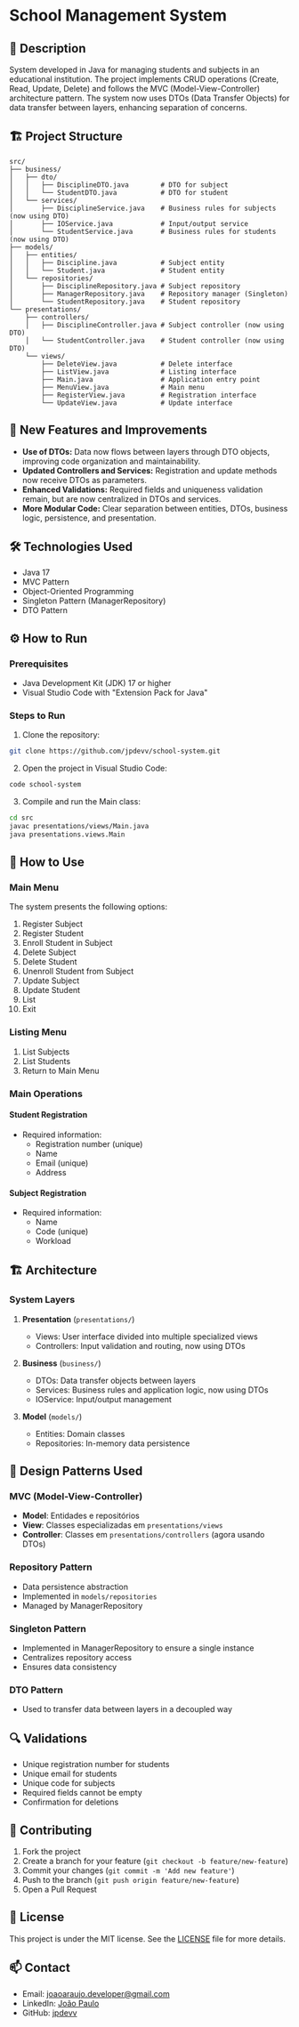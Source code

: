 # School Management System

## 📝 Description
System developed in Java for managing students and subjects in an educational institution. The project implements CRUD operations (Create, Read, Update, Delete) and follows the MVC (Model-View-Controller) architecture pattern. The system now uses DTOs (Data Transfer Objects) for data transfer between layers, enhancing separation of concerns.

## 🏗️ Project Structure

```
src/
├── business/
│   ├── dto/
│   │   ├── DisciplineDTO.java        # DTO for subject
│   │   └── StudentDTO.java           # DTO for student
│   └── services/
│       ├── DisciplineService.java    # Business rules for subjects (now using DTO)
│       ├── IOService.java            # Input/output service
│       └── StudentService.java       # Business rules for students (now using DTO)
├── models/
│   ├── entities/
│   │   ├── Discipline.java           # Subject entity
│   │   └── Student.java              # Student entity
│   └── repositories/
│       ├── DisciplineRepository.java # Subject repository
│       ├── ManagerRepository.java    # Repository manager (Singleton)
│       └── StudentRepository.java    # Student repository
└── presentations/
    ├── controllers/
    │   ├── DisciplineController.java # Subject controller (now using DTO)
    │   └── StudentController.java    # Student controller (now using DTO)
    └── views/
        ├── DeleteView.java           # Delete interface
        ├── ListView.java             # Listing interface
        ├── Main.java                 # Application entry point
        ├── MenuView.java             # Main menu
        ├── RegisterView.java         # Registration interface
        └── UpdateView.java           # Update interface
```

## 🚀 New Features and Improvements

- **Use of DTOs:** Data now flows between layers through DTO objects, improving code organization and maintainability.
- **Updated Controllers and Services:** Registration and update methods now receive DTOs as parameters.
- **Enhanced Validations:** Required fields and uniqueness validation remain, but are now centralized in DTOs and services.
- **More Modular Code:** Clear separation between entities, DTOs, business logic, persistence, and presentation.

## 🛠️ Technologies Used
- Java 17
- MVC Pattern
- Object-Oriented Programming
- Singleton Pattern (ManagerRepository)
- DTO Pattern

## ⚙️ How to Run

### Prerequisites
- Java Development Kit (JDK) 17 or higher
- Visual Studio Code with "Extension Pack for Java"

### Steps to Run

1. Clone the repository:
```bash
git clone https://github.com/jpdevv/school-system.git
```

2. Open the project in Visual Studio Code:
```bash
code school-system
```

3. Compile and run the Main class:
```bash
cd src
javac presentations/views/Main.java
java presentations.views.Main
```

## 📱 How to Use

### Main Menu
The system presents the following options:
1. Register Subject
2. Register Student
3. Enroll Student in Subject
4. Delete Subject
5. Delete Student
6. Unenroll Student from Subject
7. Update Subject
8. Update Student
9. List
0. Exit

### Listing Menu
1. List Subjects
2. List Students
0. Return to Main Menu

### Main Operations

#### Student Registration
- Required information:
  - Registration number (unique)
  - Name
  - Email (unique)
  - Address

#### Subject Registration
- Required information:
  - Name
  - Code (unique)
  - Workload

## 🏗️ Architecture

### System Layers
1. **Presentation** (`presentations/`)
   - Views: User interface divided into multiple specialized views
   - Controllers: Input validation and routing, now using DTOs

2. **Business** (`business/`)
   - DTOs: Data transfer objects between layers
   - Services: Business rules and application logic, now using DTOs
   - IOService: Input/output management

3. **Model** (`models/`)
   - Entities: Domain classes
   - Repositories: In-memory data persistence

## 👥 Design Patterns Used

### MVC (Model-View-Controller)
- **Model**: Entidades e repositórios
- **View**: Classes especializadas em `presentations/views`
- **Controller**: Classes em `presentations/controllers` (agora usando DTOs)

### Repository Pattern
- Data persistence abstraction
- Implemented in `models/repositories`
- Managed by ManagerRepository

### Singleton Pattern
- Implemented in ManagerRepository to ensure a single instance
- Centralizes repository access
- Ensures data consistency

### DTO Pattern
- Used to transfer data between layers in a decoupled way

## 🔍 Validations
- Unique registration number for students
- Unique email for students
- Unique code for subjects
- Required fields cannot be empty
- Confirmation for deletions

## 🤝 Contributing
1. Fork the project
2. Create a branch for your feature (`git checkout -b feature/new-feature`)
3. Commit your changes (`git commit -m 'Add new feature'`)
4. Push to the branch (`git push origin feature/new-feature`)
5. Open a Pull Request

## 📄 License
This project is under the MIT license. See the [LICENSE](LICENSE) file for more details.

## 📫 Contact
- Email: joaoaraujo.developer@gmail.com
- LinkedIn: [João Paulo](https://www.linkedin.com/in/joaodevv/)
- GitHub: [jpdevv](https://github.com/jpdevv)